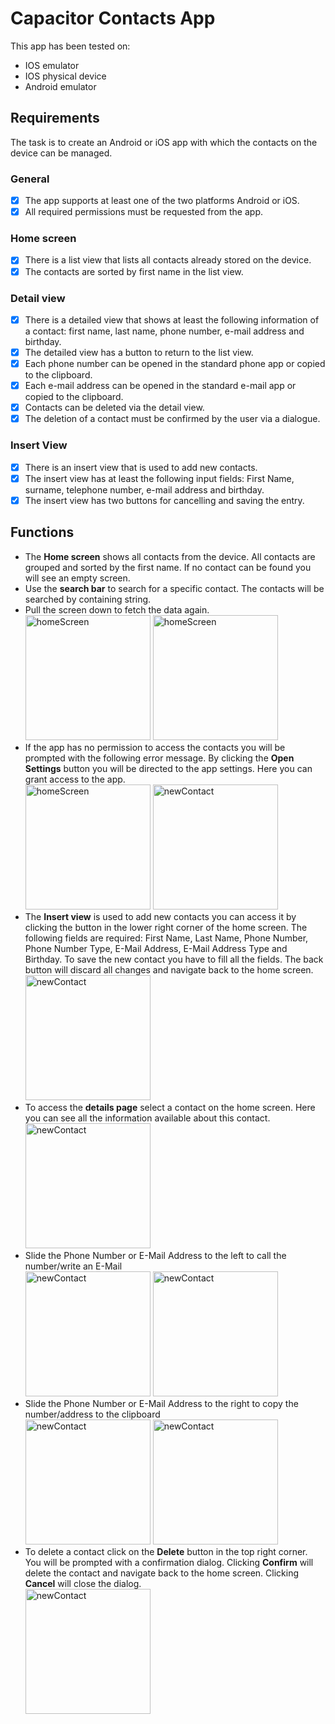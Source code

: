 # Capacitor Contacts App

This app has been tested on:
- IOS emulator
- IOS physical device
- Android emulator

## Requirements

The task is to create an Android or iOS app with which the contacts on the device can be managed.

### General

-   [x] The app supports at least one of the two platforms Android or iOS.
-   [x] All required permissions must be requested from the app.

### Home screen

-   [x] There is a list view that lists all contacts already stored on the device.
-   [x] The contacts are sorted by first name in the list view.

### Detail view

-   [x] There is a detailed view that shows at least the following information of a contact: first name, last name, phone number, e-mail address and birthday.
-   [x] The detailed view has a button to return to the list view.
-   [x] Each phone number can be opened in the standard phone app or copied to the clipboard.
-   [x] Each e-mail address can be opened in the standard e-mail app or copied to the clipboard.
-   [x] Contacts can be deleted via the detail view.
-   [x] The deletion of a contact must be confirmed by the user via a dialogue.

### Insert View

-   [x] There is an insert view that is used to add new contacts.
-   [x] The insert view has at least the following input fields: First Name, surname, telephone number, e-mail address and birthday.
-   [x] The insert view has two buttons for cancelling and saving the entry.

## Functions

-   The **Home screen** shows all contacts from the device. All contacts are grouped and sorted by the first name. If no contact can be found you will see an empty screen.
-   Use the **search bar** to search for a specific contact. The contacts will be searched by containing string.
-   Pull the screen down to fetch the data again.<br/>
    <img src="./docuAssets/home_empty.png" alt="homeScreen" width="200"/>
    <img src="./docuAssets/search.png" alt="homeScreen" width="200"/><br/>
-   If the app has no permission to access the contacts you will be prompted with the following error message. By clicking the **Open Settings** button you will be directed to the app settings. Here you can grant access to the app.<br/>
    <img src="./docuAssets/home_missingPermission.png" alt="homeScreen" width="200"/>
    <img src="./docuAssets/settings.png" alt="newContact" width="200"/><br/>
-   The **Insert view** is used to add new contacts you can access it by clicking the button in the lower right corner of the home screen. The following fields are required: First Name, Last Name, Phone Number, Phone Number Type, E-Mail Address, E-Mail Address Type and Birthday. To save the new contact you have to fill all the fields. The back button will discard all changes and navigate back to the home screen.<br/>
    <img src="./docuAssets/newContact.png" alt="newContact" width="200"/><br/>
-   To access the **details page** select a contact on the home screen. Here you can see all the information available about this contact.<br/>
    <img src="./docuAssets/details.png" alt="newContact" width="200"/><br/>
-   Slide the Phone Number or E-Mail Address to the left to call the number/write an E-Mail<br/>
    <img src="./docuAssets/details_tel_call.png" alt="newContact" width="200"/>
    <img src="./docuAssets/details_mail_write.png" alt="newContact" width="200"/>
-   Slide the Phone Number or E-Mail Address to the right to copy the number/address to the clipboard<br/>
    <img src="./docuAssets/details_tel_copy.png" alt="newContact" width="200"/>
    <img src="./docuAssets/details_mail_copy.png" alt="newContact" width="200"/><br/>
-   To delete a contact click on the **Delete** button in the top right corner. You will be prompted with a confirmation dialog. Clicking **Confirm** will delete the contact and navigate back to the home screen. Clicking **Cancel** will close the dialog.<br/>
    <img src="./docuAssets/details_delete.png" alt="newContact" width="200"/>
    <br/>
